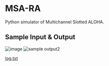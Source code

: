 # MSA-RA

Python simulator of Multichannel Slotted ALOHA. 

## Sample Input & Output

![image](https://user-images.githubusercontent.com/39550830/124117761-b6b3fd80-da9a-11eb-8dbb-4be63d1f2528.png)
![sample output2](https://user-images.githubusercontent.com/39550830/124117834-c9c6cd80-da9a-11eb-8e80-46ab8f86606a.png)

[log.txt](https://github.com/ferlinda/msa-ra/files/6747766/log.txt)
